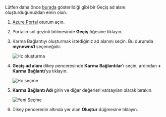 Lütfen daha önce [burada][namespace-how-to] gösterildiği gibi bir Geçiş ad alanı oluşturduğunuzdan emin olun.

1. [Azure Portal](https://portal.azure.com) oturum açın.
2. Portalın sol gezinti bölmesinde **Geçiş** öğesine tıklayın.
3. Karma Bağlantıyı oluşturmak istediğiniz ad alanını seçin. Bu durumda **mynewns1** seçeneğidir.
   
    ![Hc oluşturma](./media/relay-create-hybrid-connection-portal/create-hc-1.png)
4. **Geçiş ad alanı** dikey penceresinde **Karma Bağlantılar**’ı seçin, ardından **+ Karma Bağlantı**’ya tıklayın.
   
    ![Hc seçme](./media/relay-create-hybrid-connection-portal/create-hc-2.png)
5. **Karma Bağlantı Adı** girin ve diğer değerleri varsayılan olarak bırakın.
   
    ![Yeni Seçme](./media/relay-create-hybrid-connection-portal/create-hc-3.png)
6. Dikey pencerenin altında yer alan **Oluştur** düğmesine tıklayın.

[namespace-how-to]: ../articles/service-bus-relay/relay-create-namespace-portal.md 

<!--HONumber=Nov16_HO2-->


